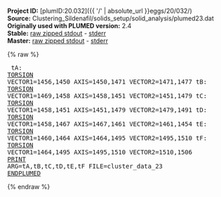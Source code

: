 **Project ID:** [plumID:20.032]({{ '/' | absolute_url }}eggs/20/032/)  
**Source:** Clustering_Sildenafil/solids_setup/solid_analysis/plumed23.dat  
**Originally used with PLUMED version:** 2.4  
**Stable:** [raw zipped stdout](plumed23.dat.plumed.stdout.txt.zip) - [stderr](plumed23.dat.plumed.stderr)  
**Master:** [raw zipped stdout](plumed23.dat.plumed_master.stdout.txt.zip) - [stderr](plumed23.dat.plumed_master.stderr)  

{% raw %}<pre>
tA: <a href="https://plumed.github.io/doc-master/user-doc/html/_t_o_r_s_i_o_n.html">TORSION</a> VECTOR1=1456,1450 AXIS=1450,1471 VECTOR2=1471,1477
tB: <a href="https://plumed.github.io/doc-master/user-doc/html/_t_o_r_s_i_o_n.html">TORSION</a> VECTOR1=1469,1458 AXIS=1458,1451 VECTOR2=1451,1479
tC: <a href="https://plumed.github.io/doc-master/user-doc/html/_t_o_r_s_i_o_n.html">TORSION</a> VECTOR1=1458,1451 AXIS=1451,1479 VECTOR2=1479,1491
tD: <a href="https://plumed.github.io/doc-master/user-doc/html/_t_o_r_s_i_o_n.html">TORSION</a> VECTOR1=1458,1467 AXIS=1467,1461 VECTOR2=1461,1454
tE: <a href="https://plumed.github.io/doc-master/user-doc/html/_t_o_r_s_i_o_n.html">TORSION</a> VECTOR1=1460,1464 AXIS=1464,1495 VECTOR2=1495,1510
tF: <a href="https://plumed.github.io/doc-master/user-doc/html/_t_o_r_s_i_o_n.html">TORSION</a> VECTOR1=1464,1495 AXIS=1495,1510 VECTOR2=1510,1506
<a href="https://plumed.github.io/doc-master/user-doc/html/_p_r_i_n_t.html">PRINT</a> ARG=tA,tB,tC,tD,tE,tF FILE=cluster_data_23
<a href="https://plumed.github.io/doc-master/user-doc/html/_e_n_d_p_l_u_m_e_d.html">ENDPLUMED</a>
</pre>{% endraw %}
